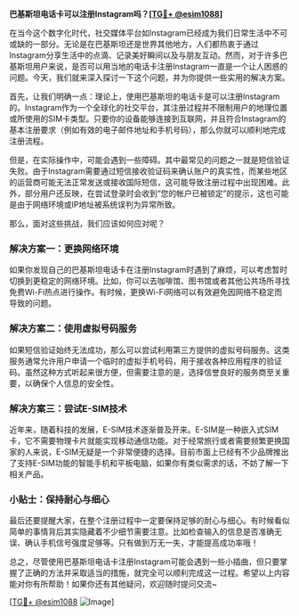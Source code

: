 **巴基斯坦电话卡可以注册Instagram吗？[[TG💪+ @esim1088](https://t.me/s/esim1088)]**

在当今这个数字化时代，社交媒体平台如Instagram已经成为我们日常生活中不可或缺的一部分。无论是在巴基斯坦还是世界其他地方，人们都热衷于通过Instagram分享生活中的点滴、记录美好瞬间以及与朋友互动。然而，对于许多巴基斯坦用户来说，是否可以用当地的电话卡注册Instagram一直是一个让人困惑的问题。今天，我们就来深入探讨一下这个问题，并为你提供一些实用的解决方案。

首先，让我们明确一点：理论上，使用巴基斯坦的电话卡是可以注册Instagram的。Instagram作为一个全球化的社交平台，其注册过程并不限制用户的地理位置或所使用的SIM卡类型。只要你的设备能够连接到互联网，并且符合Instagram的基本注册要求（例如有效的电子邮件地址和手机号码），那么你就可以顺利地完成注册流程。

但是，在实际操作中，可能会遇到一些障碍。其中最常见的问题之一就是短信验证失败。由于Instagram需要通过短信接收验证码来确认账户的真实性，而某些地区的运营商可能无法正常发送或接收国际短信，这可能导致注册过程中出现困难。此外，部分用户还反映，在尝试登录时会收到“您的帐户已被锁定”的提示，这也可能是由于网络环境或IP地址被系统误判为异常所致。

那么，面对这些挑战，我们应该如何应对呢？

### 解决方案一：更换网络环境

如果你发现自己的巴基斯坦电话卡在注册Instagram时遇到了麻烦，可以考虑暂时切换到更稳定的网络环境。比如，你可以去咖啡馆、图书馆或者其他公共场所寻找免费Wi-Fi热点进行操作。有时候，更换Wi-Fi网络可以有效避免因网络不稳定而导致的问题。

### 解决方案二：使用虚拟号码服务

如果短信验证始终无法成功，那么可以尝试利用第三方提供的虚拟号码服务。这类服务通常允许用户申请一个临时的虚拟手机号码，用于接收各种应用程序的验证码。虽然这种方式听起来很方便，但需要注意的是，选择信誉良好的服务商至关重要，以确保个人信息的安全性。

### 解决方案三：尝试E-SIM技术

近年来，随着科技的发展，E-SIM技术逐渐普及开来。E-SIM是一种嵌入式SIM卡，它不需要物理卡片就能实现移动通信功能。对于经常旅行或者需要频繁更换国家的人来说，E-SIM无疑是一个非常便捷的选择。目前市面上已经有不少品牌推出了支持E-SIM功能的智能手机和平板电脑，如果你有类似需求的话，不妨了解一下相关产品。

### 小贴士：保持耐心与细心

最后还要提醒大家，在整个注册过程中一定要保持足够的耐心与细心。有时候看似简单的事情背后其实隐藏着不少细节需要注意。比如检查输入的信息是否准确无误、确认手机信号强度足够等。只有做到万无一失，才能提高成功率哦！

总之，尽管使用巴基斯坦电话卡注册Instagram可能会遇到一些小插曲，但只要掌握了正确的方法并采取适当的措施，就完全可以顺利完成这一过程。希望以上内容能对你有所帮助！如果你还有其他疑问，欢迎随时提问交流~

[[TG💪+ @esim1088](https://t.me/s/esim1088) ![Image](https://i.postimg.cc/4NQfJmqS/Snipaste-2025-05-13-00-14-12.png)]